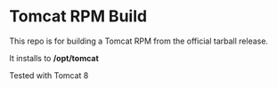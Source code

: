 Tomcat RPM Build
================

This repo is for building a Tomcat RPM from the official tarball release.

It installs to **/opt/tomcat**

Tested with Tomcat 8
